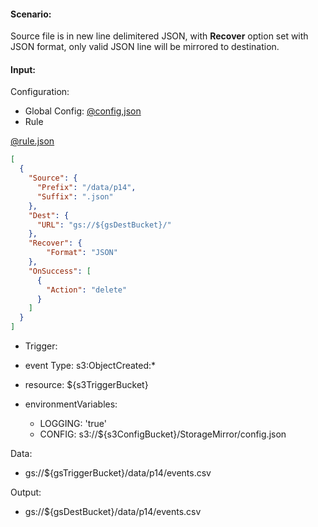#### Scenario:

Source file is in new line delimitered JSON, with **Recover** option set with JSON format, only valid JSON line will be mirrored to destination.
  
 
#### Input:

Configuration:

* Global Config: [@config,json](../../../config/gs.json)
* Rule

[@rule.json](rule.json)
```json
[
  {
    "Source": {
      "Prefix": "/data/p14",
      "Suffix": ".json"
    },
    "Dest": {
      "URL": "gs://${gsDestBucket}/"
    },
    "Recover": {
        "Format": "JSON"
    },
    "OnSuccess": [
      {
        "Action": "delete"
      }
    ]
  }
]
```

* Trigger:

* event Type: s3:ObjectCreated:*
* resource: ${s3TriggerBucket}
* environmentVariables:
  - LOGGING: 'true'
  - CONFIG: s3://${s3ConfigBucket}/StorageMirror/config.json
 
Data:
- gs://${gsTriggerBucket}/data/p14/events.csv


Output:
- gs://${gsDestBucket}/data/p14/events.csv